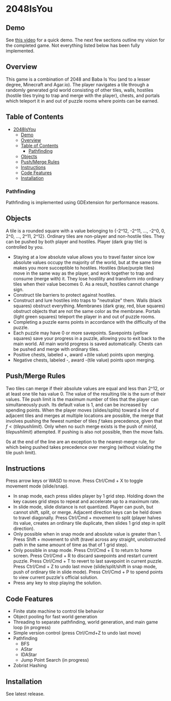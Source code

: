 # 2048IsYou

## Demo

See [this video](https://youtu.be/ZlPlCk1zcuc) for a quick demo.
The next few sections outline my vision for the completed game. Not everything listed below has been fully implemented.

## Overview 

This game is a combination of 2048 and Baba Is You (and to a lesser degree, Minecraft and Agar.io). The player navigates a tile through a randomly generated grid world consisting of other tiles,
walls, hostiles (hostile tiles trying to trap and merge with the player), chests, and portals which teleport it in and out of puzzle rooms where points can be earned.

## Table of Contents

- [2048IsYou](#2048isyou)
  - [Demo](#demo)
  - [Overview](#overview)
  - [Table of Contents](#table-of-contents)
    - [Pathfinding](#pathfinding)
  - [Objects](#objects)
  - [Push/Merge Rules](#pushmerge-rules)
  - [Instructions](#instructions)
  - [Code Features](#code-features)
  - [Installation](#installation)

### Pathfinding
Pathfinding is implemented using GDExtension for performance reasons.

## Objects

A tile is a rounded square with a value belonging to {-2^12, -2^11, ..., -2^0, 0, 2^0, ..., 2^11, 2^12}.
Ordinary tiles are non-player and non-hostile tiles. They can be pushed by both player and hostiles.
Player (dark gray tile) is controlled by you.
- Staying at a low absolute value allows you to travel faster since low absolute values occupy the majority of the world, but at the same time makes you more succeptible to hostiles.
Hostiles (blue/purple tiles) move in the same way as the player, and work together to trap and consume (merge with) it. They lose hostility and transform into ordinary tiles when their value becomes 0. As a result, hostiles cannot change sign.
- Construct tile barriers to protect against hostiles.
- Construct and lure hostiles into traps to "neutralize" them.
Walls (black squares) obstruct everything.
Membranes (dark gray, red, blue squares) obstruct objects that are not the same color as the membrane.
Portals (light green squares) teleport the player in and out of puzzle rooms.
- Completing a puzzle earns points in accordance with the difficulty of the puzzle.
- Each puzzle may have 0 or more savepoints.
Savepoints (yellow squares) save your progress in a puzzle, allowing you to exit back to the main world. All main world progress is saved automatically.
Chests can be pushed and merge with ordinary tiles.
- Positive chests, labeled +, award +(tile value) points upon merging.
- Negative chests, labeled -, award -(tile value) points upon merging.

## Push/Merge Rules

Two tiles can merge if their absolute values are equal and less than 2^12, or at least one tile has value 0. The value of the resulting tile is the sum of their values.
Tile push limit is the maximum number of tiles that the player can simultaneously push. Its default value is 1, and can be increased by spending points.
When the player moves (slides/splits) toward a line of $d$ adjacent tiles and merges at multiple locations are possible, the merge that involves pushing the fewest number of tiles $f$ takes precedence, given that $f < (tile push limit)$.
Only when no such merge exists is the push of $min(d, tile push limit)$ attempted.
If pushing is also not possible, then the move fails.

0s at the end of the line are an exception to the nearest-merge rule, for which being pushed takes precedence over merging (without violating the tile push limit).

## Instructions

Press arrow keys or WASD to move.
Press Ctrl/Cmd + X to toggle movement mode (slide/snap).
- In snap mode, each press slides player by 1 grid step. Holding down the key causes grid steps to repeat and accelerate up to a maximum rate.
- In slide mode, slide distance is not quantized. Player can push, but cannot shift, split, or merge. Adjacent direction keys can be held down to travel diagonally.
Press Ctrl/Cmd + movement to split (player halves its value, creates an ordinary tile duplicate, then slides 1 grid step in split direction).
- Only possible when in snap mode and absolute value is greater than 1.
Press Shift + movement to shift (travel across any straight, unobstructed path in the same amount of time as that of 1 grid step).
- Only possible in snap mode.
Press Ctrl/Cmd + E to return to home screen.
Press Ctrl/Cmd + R to discard savepoints and restart current puzzle.
Press Ctrl/Cmd + T to revert to last savepoint in current puzzle.
Press Ctrl/Cmd + Z to undo last move (slide/split/shift in snap mode, push of ordinary tile in slide mode).
Press Ctrl/Cmd + P to spend points to view current puzzle's official solution.
- Press any key to stop playing the solution.


## Code Features

- Finite state machine to control tile behavior
- Object pooling for fast world generation
- Threading to separate pathfinding, world generation, and main game loop (in progress)
- Simple version control (press Ctrl/Cmd+Z to undo last move)
- Pathfinding
  - BFS
  - AStar
  - IDAStar
  - Jump Point Search (in progress)
- Zobrist Hashing

## Installation

See latest release.
